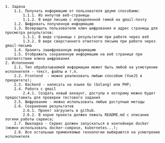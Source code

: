     1. Задача
        1.1. Получать информацию от пользователя двумя способами:
            1.1.1. Из инпутов веб-страницы
            1.1.2. В виде письма с определенной темой на gmail-почту
        1.2. Шифровать полученную информацию
        1.3. Возвращать пользователю ключ шифрования и адрес страницы для просмотра результатов:
            1.3.1. В виде страницы с результатом при работе через веб
            1.3.2. В виде сверстанного ответного письма при работе через gmail-письма
        1.4. Хранить зашифрованную информацию
        1.5. Отображать сохраненную информацию на веб странице при соответствии ключа шифрования
    2. Исполнение
        2.1. Тип обрабатываемой информации может быть любой на усмотрение исполнителя - текст, файлы и т.п.
        2.2. Frontend  - можно реализовать любым способом (VueJS в приоритете);
        2.3. Backend - написать на языке Go (Golang) или PHP;
        2.4. Работа с gmail
            2.4.1. Создать новый аккаунт, доступы к которому можно будет предоставить для проверки тестового задания
        2.5. Шифрование - можно использовать любые доступные методы
        2.6. Сохранение результатов
            2.6.1. Проект загрузить в github.
            2.6.2. В корне проекта должен лежать README.md с описание логики работы сервиса;
        2.7. Выкладка - Сервис должен запускаться в контейнере docker (можно использовать docker-compose, kubernetes...);
        2.8. Все остальные применяемые технологии выбираются на усмотрение исполнителя

